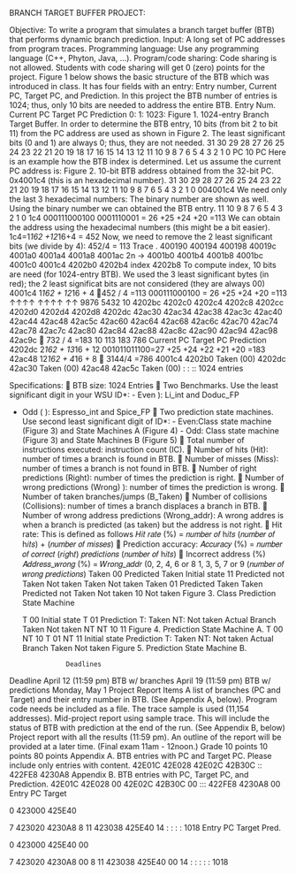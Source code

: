  BRANCH TARGET BUFFER PROJECT: 

Objective: To write a program that simulates a branch target buffer (BTB) that performs dynamic branch prediction.
Input: A long set of PC addresses from program traces.
Programming language: Use any programming language (C++, Phyton, Java, ...). Program/code sharing: Code sharing is not allowed. Students with code sharing will get 0
(zero) points for the project.
Figure 1 below shows the basic structure of the BTB which was introduced in class. It has four fields with an entry: Entry number, Current PC, Target PC, and Prediction. In this project the BTB number of entries is 1024; thus, only 10 bits are needed to address the entire BTB.
Entry Num. Current PC Target PC Prediction 0:
1:
1023:
Figure 1. 1024-entry Branch Target Buffer.
In order to determine the BTB entry, 10 bits (from bit 2 to bit 11) from the PC address are used as shown in Figure 2. The least significant bits (0 and 1) are always 0; thus, they are not needed.
31 30 29 28 27 26 25 24 23 22 21 20 19 18 17 16 15 14 13 12 11 10 9 8 7 6 5 4 3 2 1 0
           PC
10
             PC
Here is an example how the BTB index is determined. Let us assume the current PC address is:
Figure 2. 10-bit BTB address obtained from the 32-bit PC. 0x4001c4 (this is an hexadecimal number).
31 30 29 28 27 26 25 24 23 22 21 20 19 18 17 16 15 14 13 12 11 10 9 8 7 6 5 4 3 2 1 0
004001c4
We need only the last 3 hexadecimal numbers: The binary number are shown as well.
Using the binary number we can obtained the BTB entry.
11 10 9 8 7 6 5 4 3 2 1 0
1c4 000111000100
0001110001 = 26 +25 +24 +20 =113
We can obtain the address using the hexadecimal numbers (this might be a bit easier).
1c4=1*162 +12*16+4 = 452
Now, we need to remove the 2 least significant bits (we divide by 4): 452/4 = 113
 Trace .
400190
400194
400198
40019c
4001a0
4001a4
4001a8
4001ac 2n → 4001b0
4001b4
4001b8
4001bc
4001c0
4001c4
4202b0
4202b4 index 4202b8
To compute index, 10 bits are need (for 1024-entry BTB).
We used the 3 least significant bytes (in red);
the 2 least significat bits are not considered (they are always 00)
4001c4 1*162 + 12*16 + 4 452 / 4 =113 000111000100 = 26 +25 +24 +20 =113
↑↑↑↑ ↑↑↑↑ ↑↑
9876 5432 10
4202bc 4202c0 4202c4 4202c8 4202cc 4202d0 4202d4 4202d8 4202dc 42ac30 42ac34 42ac38 42ac3c 42ac40 42ac44 42ac48 42ac5c 42ac60 42ac64 42ac68 42ac6c 42ac70 42ac74 42ac78 42ac7c 42ac80 42ac84 42ac88 42ac8c 42ac90 42ac94 42ac98 42ac9c
 732 / 4 =183
10
113 183
786
Current PC
Target PC
Prediction
4202dc 2*162 + 13*16 + 12
001011011100=27 +25 +24 +22 +21 +20 =183
42ac48
12*162 + 4*16 + 8
 3144/4 =786
  4001c4
4202b0
Taken (00)
4202dc
42ac30
Taken (00)
42ac48
42ac5c
Taken (00)
:
:
::
  1024 entries
  
Specifications:
 BTB size: 1024 Entries
 Two Benchmarks. Use the least significant digit in your WSU ID*: - Even   ): Li_int and Doduc_FP
- Odd (   ): Espresso_int and Spice_FP
 Two prediction state machines. Use second least significant digit of ID*: - Even:Class state machine (Figure 3) and State Machines A (Figure 4) - Odd: Class state machine (Figure 3) and State Machines B (Figure 5)
 Total number of instructions executed: instruction count (IC).
 Number of hits (Hit): number of times a branch is found in BTB.
 Number of misses (Miss): number of times a branch is not found in BTB.
 Number of right predictions (Right): number of times the prediction is right.
 Number of wrong predictions (Wrong) ): number of times the prediction is wrong.
 Number of taken branches/jumps (B_Taken)
 Number of collisions (Collisions): number of times a branch displaces a branch in
BTB.
 Number of wrong address predictions (Wrong_addr): A wrong addres is when a
branch is predicted (as taken) but the address is not right.
 Hit rate: This is defined as follows
𝐻𝑖𝑡 𝑟𝑎𝑡𝑒 (%) = 𝑛𝑢𝑚𝑏𝑒𝑟 𝑜𝑓 h𝑖𝑡𝑠
(𝑛𝑢𝑚𝑏𝑒𝑟 𝑜𝑓 h𝑖𝑡𝑠) + (𝑛𝑢𝑚𝑏𝑒𝑟 𝑜𝑓 𝑚𝑖𝑠𝑠𝑒𝑠)
 Prediction accuracy:
𝐴𝑐𝑐𝑢𝑟𝑎𝑐𝑦 (%) = 𝑛𝑢𝑚𝑏𝑒𝑟 𝑜𝑓 𝑐𝑜𝑟𝑟𝑒𝑐𝑡 (𝑟𝑖𝑔h𝑡) 𝑝𝑟𝑒𝑑𝑖𝑐𝑡𝑖𝑜𝑛𝑠
(𝑛𝑢𝑚𝑏𝑒𝑟 𝑜𝑓 h𝑖𝑡𝑠)
 Incorrect address (%)
𝐴𝑑𝑑𝑟𝑒𝑠𝑠_𝑤𝑟𝑜𝑛𝑔 (%) = 𝑊𝑟𝑜𝑛𝑔_𝑎𝑑𝑑𝑟
(0, 2, 4, 6 or 8
1, 3, 5, 7 or 9
   (𝑛𝑢𝑚𝑏𝑒𝑟 𝑜𝑓 𝑤𝑟𝑜𝑛𝑔 𝑝𝑟𝑒𝑑𝑖𝑐𝑡𝑖𝑜𝑛𝑠)
  Taken
  00
Predicted Taken
Initial state
11
Predicted not Taken
Not taken
Taken
Not taken
Taken
01
Predicted Taken
     Taken
Predicted not Taken
Not taken
   10
     Not taken
Figure 3. Class Prediction State Machine
 
    T
00
Initial state
T
01
   Prediction
T: Taken NT: Not taken
     Actual Branch
Taken Not taken
       NT NT
10 11
Figure 4. Prediction State Machine A.
     T
00
NT
10
T
01
NT
11
Initial state
    Prediction
T: Taken NT: Not taken
    Actual Branch
Taken Not taken
        Figure 5. Prediction State Machine B.
 
                 Deadlines
Deadline
April 12 (11:59 pm)
BTB w/ branches
April 19 (11:59 pm)
BTB w/ predictions
Monday, May 1
Project Report
Items
A list of branches (PC and Target) and their entry number in BTB. (See Appendix A, below). Program code needs be included as a file.
The trace sample is used (11,154 addresses).
Mid-project report using sample trace.
This will include the status of BTB with prediction at the end of the run. (See Appendix B, below)
Project report with all the results (11:59 pm). An outline of the report will be provided at a later time.
(Final exam 11am - 12noon.)
Grade
10 points
10 points 80 points
               Appendix A. BTB entries with PC and Target PC. Please include only entries with content.
42E01C 42E028 42E02C 42B30C :: 422FE8 4230A8
Appendix B. BTB entries with PC, Target PC, and Prediction.
42E01C 42E028 00 42E02C 42B30C 00
::: 422FE8 4230A8 00
 Entry PC Target
   
 0
423000
425E40
   
7
423020
4230A8
8
11
423038
425E40
14
:
:
:
:
1018
    Entry PC Target
Pred.
    
  0
423000
425E40
00
    
7
423020
4230A8
00
8
11
423038
425E40
00
14
:
:
:
:
:
1018
   
